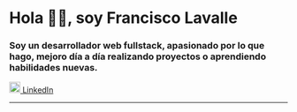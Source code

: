 <div>
  <h1>Hola 👋🏻, soy Francisco Lavalle</h1>
  <h3>Soy un desarrollador web fullstack, apasionado por lo que hago, mejoro día a día realizando proyectos o aprendiendo habilidades nuevas.</h3>
</div>

<div>
  <a href="https://linkedin.com/in/franciscolavalle" target="_blank"><img src="https://play-lh.googleusercontent.com/kMofEFLjobZy_bCuaiDogzBcUT-dz3BBbOrIEjJ-hqOabjK8ieuevGe6wlTD15QzOqw" width="20"> LinkedIn</a>  
</div>
<hr>
<!-- Here are some ideas to get you started:

- 🔭 I’m currently working on ...
- 🌱 I’m currently learning ...
- 👯 I’m looking to collaborate on ...
- 🤔 I’m looking for help with ...
- 💬 Ask me about ...
- 📫 How to reach me: ...
- 😄 Pronouns: ...
- ⚡ Fun fact: ... -->
